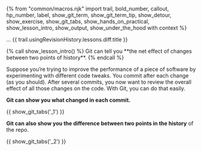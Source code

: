 {% from "common/macros.njk" import trail, bold_number, callout, hp_number, label, show_git_term, show_git_term_tip, show_detour, show_exercise, show_git_tabs, show_hands_on_practical, show_lesson_intro, show_output, show_under_the_hood with context %}

<span id="prereqs"></span>
<span id="outcomes">...</span>
<span id="title">{{ trail.usingRevisionHistory.lessons.diff.title }}</span>

<div id="body">
{% call show_lesson_intro() %}
Git can tell you **the net effect of changes between two points of history**.
{% endcall %}

Suppose you’re trying to improve the performance of a piece of software by experimenting with different code tweaks. You commit after each change (as you should). After several commits, you now want to review the overall effect of all those changes on the code. With Git, you can do that easily.

**Git can show you what changed in each commit.**

{{ show_git_tabs('_1') }}

**Git can also show you the difference between two points in the history** of the repo.

{{ show_git_tabs('_2') }}


<!--

git diff can show unstaged changes (use q to exit)
and git diff --cached to see what you’ve staged so far

-->

</div>

<div id="extras">
</div>

